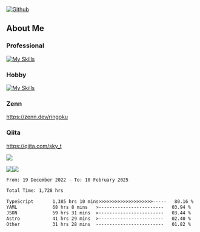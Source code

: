 [![Github](https://img.shields.io/github/followers/skyt-a?label=Follow&style=social)](https://github.com/skyt-a)

## About Me
### Professional
[![My Skills](https://skillicons.dev/icons?i=react,ts,js,nodejs,java,graphql,firebase,githubactions&theme=light)](https://skillicons.dev)
### Hobby
[![My Skills](https://skillicons.dev/icons?i=unity,rust,py&theme=light)](https://skillicons.dev)

### Zenn
https://zenn.dev/ringoku
### Qiita
https://qiita.com/sky_t


![](https://github-profile-summary-cards.vercel.app/api/cards/profile-details?username=skyt-a&theme=default)

![](https://github-profile-summary-cards.vercel.app/api/cards/repos-per-language?username=skyt-a&theme=default)![](https://github-profile-summary-cards.vercel.app/api/cards/stats?username=RinGoku&theme=default)

<!--START_SECTION:waka-->

```txt
From: 19 December 2022 - To: 10 February 2025

Total Time: 1,728 hrs

TypeScript       1,385 hrs 10 mins>>>>>>>>>>>>>>>>>>>>-----   80.16 %
YAML             68 hrs 8 mins   >------------------------   03.94 %
JSON             59 hrs 31 mins  >------------------------   03.44 %
Astro            41 hrs 29 mins  >------------------------   02.40 %
Other            31 hrs 28 mins  -------------------------   01.82 %
```

<!--END_SECTION:waka-->
